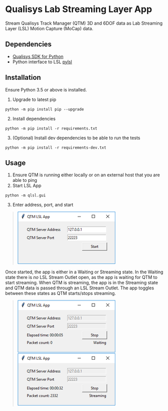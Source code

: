 # Qualisys Lab Streaming Layer App
Stream Qualisys Track Manager (QTM) 3D and 6DOF data as Lab Streaming Layer (LSL) Motion Capture (MoCap) data.

## Dependencies
- [Qualisys SDK for Python](https://github.com/qualisys/qualisys_python_sdk)
- Python interface to LSL [pylsl](https://github.com/labstreaminglayer/liblsl-Python)

## Installation
Ensure Python 3.5 or above is installed.

1. Upgrade to latest pip
```
python -m pip install pip --upgrade
```
2. Install dependencies
```
python -m pip install -r requirements.txt
```
3. (Optional) Install dev dependencies to be able to run the tests
```
python -m pip install -r requirements-dev.txt
```

## Usage
1. Ensure QTM is running either locally or on an external host that you are able to ping
2. Start LSL App
```
python -m qlsl.gui
```
3. Enter address, port, and start
> ![qtm_lsl_init.PNG](images/qtm_lsl_init.PNG)

Once started, the app is either in a Waiting or Streaming state. In the Waiting state there is _no_ LSL Stream Outlet open, as the app is waiting for QTM to start streaming. When QTM is streaming, the app is in the Streaming state and QTM data is passed through an LSL Stream Outlet. The app toggles between these states as QTM starts/stops streaming.
> ![qtm_lsl_wait.PNG](images/qtm_lsl_wait.PNG)
![qtm_lsl_stream.PNG](images/qtm_lsl_stream.PNG)
